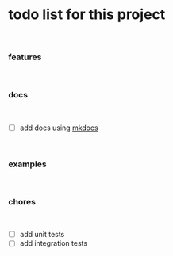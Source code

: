 # todo list for this project

<br>

### features

<br>

### docs

<br>

- [ ] add docs using [mkdocs](https://www.mkdocs.org/)

<br>

### examples

<br>

### chores

<br>

- [ ] add unit tests
- [ ] add integration tests